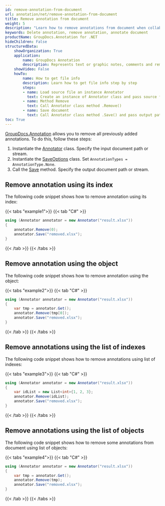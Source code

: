 ```yaml
---
id: remove-annotation-from-document
url: annotation/net/remove-annotation-from-document
title: Remove annotation from document
weight: 5
description: "Learn how to remove annotations from document when collaborate, edit and annotate documents using GroupDocs.Annotation for .NET."
keywords: Delete annotation, remove annotation, annotate document
productName: GroupDocs.Annotation for .NET
hideChildren: False
structuredData:
    showOrganization: True
    application:    
        name: GroupDocs Annotation
        description: Represents text or graphic notes, comments and remarks attached to a specific part of the content of the document using C#
    showVideo: False
    howTo:
        name: How to get file info
        description: Learn how to get file info step by step
        steps:
        - name: Load source file an instance Annotator
          text: Create an instance of Annotator class and pass source file path as a constructor parameter. You may specify absolute or relative file path as per your requirements.
        - name: Method Remove
          text: Call Annotator class method .Remove()
        - name: Save document
          text: Call Annotator class method .Save() and pass output path file to it.
toc: True
---
```

[GroupDocs.Annotation](https://products.groupdocs.com/annotation/net) allows you to remove all previously added annotations. To do this, follow these steps:

1.   Instantiate the [Annotator](https://reference.groupdocs.com/net/annotation/groupdocs.annotation/annotator) class. Specify the input document path or stream.
2.   Instantiate the [SaveOptions](https://reference.groupdocs.com/net/annotation/groupdocs.annotation.options/saveoptions) class. Set `AnnotationTypes = AnnotationType.None`.
3.   Call the [Save](https://reference.groupdocs.com/net/annotation/groupdocs.annotation/annotator/methods/save/index) method. Specify the output document path or stream.

## Remove annotation using its index

The following code snippet shows how to remove annotation using its index:

{{< tabs "example1">}}
{{< tab "C#" >}}
```csharp
using (Annotator annotator = new Annotator("result.xlsx"))
{
	annotator.Remove(0);
	annotator.Save("removed.xlsx");
}
```
{{< /tab >}}
{{< /tabs >}}

## Remove annotation using the object

The following code snippet shows how to remove annotation using the object:

{{< tabs "example2">}}
{{< tab "C#" >}}
```csharp
using (Annotator annotator = new Annotator("result.xlsx"))
{
	var tmp = annotator.Get();
	annotator.Remove(tmp[0]);
	annotator.Save("removed.xlsx");
}
```
{{< /tab >}}
{{< /tabs >}}

## Remove annotations using the list of indexes

The following code snippet shows how to remove annotations using list of indexes:

{{< tabs "example3">}}
{{< tab "C#" >}}
```csharp
using (Annotator annotator = new Annotator("result.xlsx"))
{
	var idList = new List<int>{1, 2, 3};
	annotator.Remove(idList);
	annotator.Save("removed.xlsx");
}
```
{{< /tab >}}
{{< /tabs >}}

## Remove annotations using the list of objects

The following code snippet shows how to remove some annotations from document using list of objects:

{{< tabs "example4">}}
{{< tab "C#" >}}
```csharp
using (Annotator annotator = new Annotator("result.xlsx"))
{
	var tmp = annotator.Get();
	annotator.Remove(tmp);
	annotator.Save("removed.xlsx");
}
```
{{< /tab >}}
{{< /tabs >}}